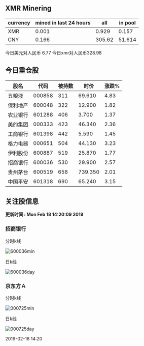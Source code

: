 ## XMR Minering

|currency|mined in last 24 hours|all|in pool|
|---|---|---|---|
|XMR|0.001|0.929|0.157|
|CNY|0.166|305.62|51.614|

今日美元对人民币 6.77	今日xmr对人民币328.98


## 今日重仓股 

|股名|代码|被持数|时价|涨跌%|
|---|---|---|---|---|
|五粮液|000858|311|69.610|4.83|
|保利地产|600048|322|12.900|1.82|
|农业银行|601288|406|3.700|1.37|
|美的集团|000333|423|46.340|2.36|
|工商银行|601398|442|5.590|1.45|
|格力电器|000651|504|44.130|3.23|
|伊利股份|600887|519|25.870|1.77|
|招商银行|600036|530|29.900|2.57|
|贵州茅台|600519|658|739.350|2.01|
|中国平安|601318|690|65.240|3.15|

## 关注股信息
**更新时间 : Mon Feb 18 14:20:09 2019**
### 招商银行 
分时k线

![600036min](http://image.sinajs.cn/newchart/min/n/sh600036.gif)

日k线

![600036day](http://image.sinajs.cn/newchart/daily/n/sh600036.gif)

### 京东方Ａ 
分时k线

![000725min](http://image.sinajs.cn/newchart/min/n/sz000725.gif)

日k线

![000725day](http://image.sinajs.cn/newchart/daily/n/sz000725.gif)

2019-02-18 14:20
